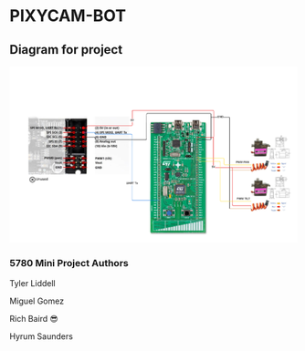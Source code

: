 # PIXYCAM-BOT

## Diagram for project
![Pixy Diagram](https://github.com/tybliddell/5780_MiniProject/blob/main/Pinout_Project_Diagram.png)

### 5780 Mini Project Authors
Tyler Liddell

Miguel Gomez

Rich Baird 😎

Hyrum Saunders


